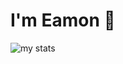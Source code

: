 # I'm Eamon 👋

<img alt="my stats" src="https://github-readme-stats.vercel.app/api?username=clonerclo&show_icons=true)](https://github.com/anuraghazra/github-readme-stats"/>
